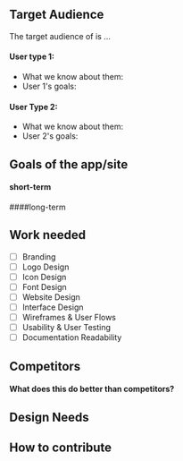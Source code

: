 ## Target Audience
The target audience of <REPO> is ...
#### User type 1:
* What we know about them:
* User 1's goals:
#### User Type 2:
* What we know about them:
* User 2's goals:

## Goals of the app/site
#### short-term
####long-term

## Work needed

- [ ] Branding
- [ ] Logo Design
- [ ] Icon Design
- [ ] Font Design
- [ ] Website Design
- [ ] Interface Design
- [ ] Wireframes & User Flows
- [ ] Usability & User Testing
- [ ] Documentation Readability

## Competitors

#### What does this do better than competitors?

## Design Needs

## How to contribute
